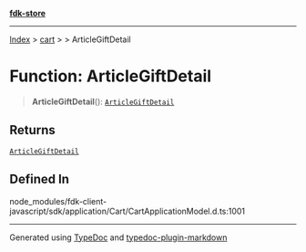 [**fdk-store**](../../../README.md)
***

[Index](../../../API.md) > [cart](../../README.md) > [<internal>](../README.md) > ArticleGiftDetail

# Function: ArticleGiftDetail

> **ArticleGiftDetail**(): [`ArticleGiftDetail`](../type-aliases/type-alias.ArticleGiftDetail.md)

## Returns

[`ArticleGiftDetail`](../type-aliases/type-alias.ArticleGiftDetail.md)

## Defined In

node\_modules/fdk-client-javascript/sdk/application/Cart/CartApplicationModel.d.ts:1001

***
Generated using [TypeDoc](https://typedoc.org/) and [typedoc-plugin-markdown](https://www.npmjs.com/package/typedoc-plugin-markdown)
